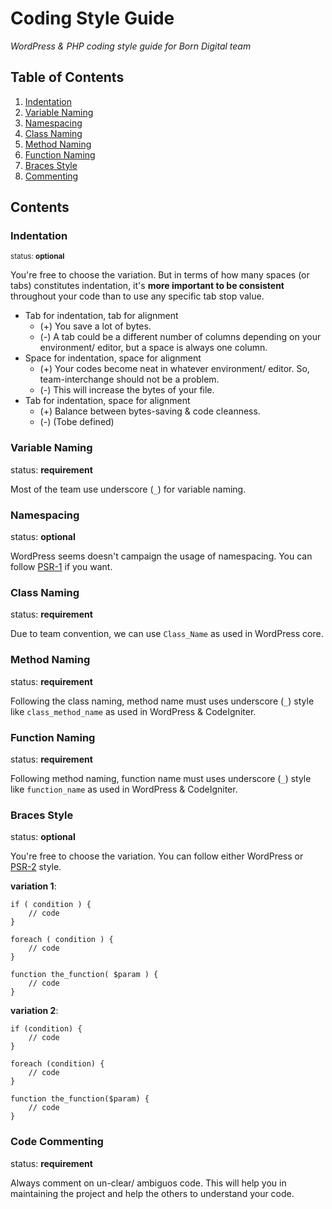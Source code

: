 # Coding Style Guide

*WordPress & PHP coding style guide for Born Digital team*

## Table of Contents

  1. [Indentation](#indentation)
  2. [Variable Naming](#variable-naming)
  3. [Namespacing](#namespacing)
  4. [Class Naming](#class-naming)
  5. [Method Naming](#method-naming)
  6. [Function Naming](#function-naming)
  7. [Braces Style](#braces-style)
  8. [Commenting](#commenting)


## Contents

### Indentation

<sub>status: **optional**</sub>

 You're free to choose the variation. But in terms of how many spaces (or tabs) constitutes indentation, it's **more important to be consistent** throughout your code than to use any specific tab stop value.

- Tab for indentation, tab for alignment
  + (+) You save a lot of bytes.
  + (-) A tab could be a different number of columns depending on your environment/ editor, but a space is always one column.
- Space for indentation, space for alignment
  + (+) Your codes become neat in whatever environment/ editor. So, team-interchange should not be a problem.
  + (-) This will increase the bytes of your file.
- Tab for indentation, space for alignment
  + (+) Balance between bytes-saving & code cleanness.
  + (-) (Tobe defined)

### Variable Naming

status: **requirement**

Most of the team use underscore (`_`) for variable naming.

### Namespacing

status: **optional**

WordPress seems doesn't campaign the usage of namespacing. You can follow [PSR-1](http://www.php-fig.org/psr/psr-1/) if you want.

### Class Naming

status: **requirement**

Due to team convention, we can use `Class_Name` as used in WordPress core.

### Method Naming

status: **requirement**

Following the class naming, method name must uses underscore (`_`) style like `class_method_name` as used in WordPress & CodeIgniter.

### Function Naming

status: **requirement**

Following method naming, function name must uses underscore (`_`) style like `function_name` as used in WordPress & CodeIgniter.

### Braces Style

status: **optional**

You're free to choose the variation. You can follow either WordPress or [PSR-2](http://www.php-fig.org/psr/psr-2/) style.

**variation 1**:

```
if ( condition ) {
    // code
}

foreach ( condition ) {
    // code
}

function the_function( $param ) {
    // code
}

```

**variation 2**:

```
if (condition) {
    // code
}

foreach (condition) {
    // code
}

function the_function($param) {
    // code
}

```

### Code Commenting

status: **requirement**

Always comment on un-clear/ ambiguos code. This will help you in maintaining the project and help the others to understand your code.
